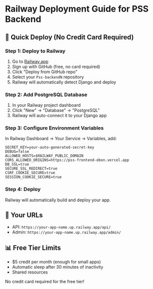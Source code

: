 # Railway Deployment Guide for PSS Backend

## 🚀 Quick Deploy (No Credit Card Required)

### Step 1: Deploy to Railway
1. Go to [Railway.app](https://railway.app)
2. Sign up with GitHub (free, no card required)
3. Click "Deploy from GitHub repo"
4. Select your `Pss-backendN` repository
5. Railway will automatically detect Django and deploy

### Step 2: Add PostgreSQL Database
1. In your Railway project dashboard
2. Click "New" → "Database" → "PostgreSQL"
3. Railway will auto-connect it to your Django app

### Step 3: Configure Environment Variables
In Railway Dashboard → Your Service → Variables, add:

```
SECRET_KEY=your-auto-generated-secret-key
DEBUG=false
ALLOWED_HOSTS=$RAILWAY_PUBLIC_DOMAIN
CORS_ALLOWED_ORIGINS=https://pss-frontend-ebon.vercel.app
DB_SSL=true
SECURE_SSL_REDIRECT=true
CSRF_COOKIE_SECURE=true
SESSION_COOKIE_SECURE=true
```

### Step 4: Deploy
Railway will automatically build and deploy your app.

## 🔗 Your URLs
- API: `https://your-app-name.up.railway.app/api/`
- Admin: `https://your-app-name.up.railway.app/admin/`

## 📊 Free Tier Limits
- $5 credit per month (enough for small apps)
- Automatic sleep after 30 minutes of inactivity
- Shared resources

No credit card required for the free tier!